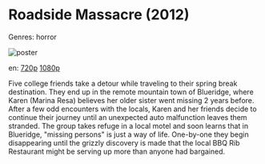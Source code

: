 # Roadside Massacre (2012)

Genres: horror

![poster](http://image.tmdb.org/t/p/w500/1wVLuFbuhYRbF9ikgmFlP8hhZEz.jpg)

en:
  [720p](magnet:?xt=urn:btih:4C72FC3A25059B4B98C0A7892F8E052DC3B5A5F7&tr=udp://glotorrents.pw:6969/announce&tr=udp://tracker.opentrackr.org:1337/announce&tr=udp://torrent.gresille.org:80/announce&tr=udp://tracker.openbittorrent.com:80&tr=udp://tracker.coppersurfer.tk:6969&tr=udp://tracker.leechers-paradise.org:6969&tr=udp://p4p.arenabg.ch:1337&tr=udp://tracker.internetwarriors.net:1337)
  [1080p](magnet:?xt=urn:btih:58FB816069EBC3C02535F45FF9AC0CAE71C58234&tr=udp://glotorrents.pw:6969/announce&tr=udp://tracker.opentrackr.org:1337/announce&tr=udp://torrent.gresille.org:80/announce&tr=udp://tracker.openbittorrent.com:80&tr=udp://tracker.coppersurfer.tk:6969&tr=udp://tracker.leechers-paradise.org:6969&tr=udp://p4p.arenabg.ch:1337&tr=udp://tracker.internetwarriors.net:1337)
  


Five college friends take a detour while traveling to their spring break destination. They end up in the remote mountain town of Blueridge, where Karen (Marina Resa) believes her older sister went missing 2 years before. After a few odd encounters with the locals, Karen and her friends decide to continue their journey until an unexpected auto malfunction leaves them stranded. The group takes refuge in a local motel and soon learns that in Blueridge, "missing persons" is just a way of life. One-by-one they begin disappearing until the grizzly discovery is made that the local BBQ Rib Restaurant might be serving up more than anyone had bargained.